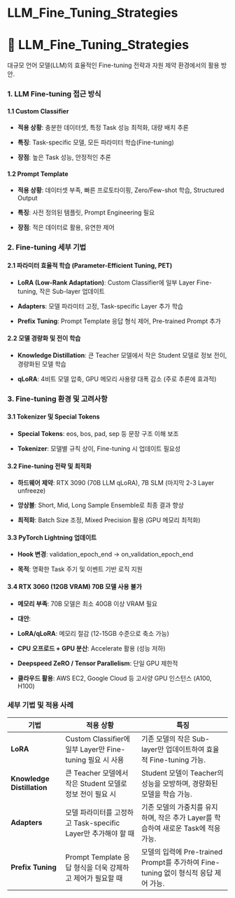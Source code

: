 # LLM_Fine_Tuning_Strategies

# 📄 LLM_Fine_Tuning_Strategies

대규모 언어 모델(LLM)의 효율적인 Fine-tuning 전략과 자원 제약 환경에서의 활용 방안.

### 1. LLM Fine-tuning 접근 방식

#### 1.1 Custom Classifier

- **적용 상황**: 충분한 데이터셋, 특정 Task 성능 최적화, 대량 배치 추론

- **특징**: Task-specific 모델, 모든 파라미터 학습(Fine-tuning)

- **장점**: 높은 Task 성능, 안정적인 추론

#### 1.2 Prompt Template

- **적용 상황**: 데이터셋 부족, 빠른 프로토타이핑, Zero/Few-shot 학습, Structured Output

- **특징**: 사전 정의된 템플릿, Prompt Engineering 필요

- **장점**: 적은 데이터로 활용, 유연한 제어

### 2. Fine-tuning 세부 기법

#### 2.1 파라미터 효율적 학습 (Parameter-Efficient Tuning, PET)

- **LoRA (Low-Rank Adaptation)**: Custom Classifier에 일부 Layer Fine-tuning, 작은 Sub-layer 업데이트

- **Adapters**: 모델 파라미터 고정, Task-specific Layer 추가 학습

- **Prefix Tuning**: Prompt Template 응답 형식 제어, Pre-trained Prompt 추가

#### 2.2 모델 경량화 및 전이 학습

- **Knowledge Distillation**: 큰 Teacher 모델에서 작은 Student 모델로 정보 전이, 경량화된 모델 학습

- **qLoRA**: 4비트 모델 압축, GPU 메모리 사용량 대폭 감소 (주로 추론에 효과적)

### 3. Fine-tuning 환경 및 고려사항

#### 3.1 Tokenizer 및 Special Tokens

- **Special Tokens**: eos, bos, pad, sep 등 문장 구조 이해 보조

- **Tokenizer**: 모델별 규칙 상이, Fine-tuning 시 업데이트 필요성

#### 3.2 Fine-tuning 전략 및 최적화

- **하드웨어 제약**: RTX 3090 (70B LLM qLoRA), 7B SLM (마지막 2-3 Layer unfreeze)

- **앙상블**: Short, Mid, Long Sample Ensemble로 최종 결과 향상

- **최적화**: Batch Size 조정, Mixed Precision 활용 (GPU 메모리 최적화)

#### 3.3 PyTorch Lightning 업데이트

- **Hook 변경**: validation_epoch_end -> on_validation_epoch_end

- **목적**: 명확한 Task 주기 및 이벤트 기반 로직 지원

#### 3.4 RTX 3060 (12GB VRAM) 70B 모델 사용 불가

- **메모리 부족**: 70B 모델은 최소 40GB 이상 VRAM 필요

- **대안**:

- **LoRA/qLoRA**: 메모리 절감 (12-15GB 수준으로 축소 가능)

- **CPU 오프로드 + GPU 분산**: Accelerate 활용 (성능 저하)

- **Deepspeed ZeRO / Tensor Parallelism**: 단일 GPU 제한적

- **클라우드 활용**: AWS EC2, Google Cloud 등 고사양 GPU 인스턴스 (A100, H100)

### **세부 기법 및 적용 사례**

|**기법**|**적용 상황**|**특징**|
|---|---|---|
|**LoRA**|Custom Classifier에 일부 Layer만 Fine-tuning 필요 시 사용|기존 모델의 작은 Sub-layer만 업데이트하여 효율적 Fine-tuning 가능.|
|**Knowledge Distillation**|큰 Teacher 모델에서 작은 Student 모델로 정보 전이 필요 시|Student 모델이 Teacher의 성능을 모방하며, 경량화된 모델을 학습 가능.|
|**Adapters**|모델 파라미터를 고정하고 Task-specific Layer만 추가해야 할 때|기존 모델의 가중치를 유지하며, 작은 추가 Layer를 학습하여 새로운 Task에 적응 가능.|
|**Prefix Tuning**|Prompt Template 응답 형식을 더욱 강제하고 제어가 필요할 때|모델의 입력에 Pre-trained Prompt를 추가하여 Fine-tuning 없이 형식적 응답 제어 가능.|